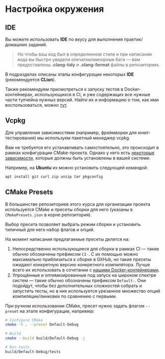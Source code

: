# Настройка окружения

## IDE

Вы можете использовать __IDE__ по вкусу для выполнения практик/домашних заданий.

> Но чтобы ваш код был в определенном стиле и при написании кода вы быстро увидели опечатки/минорные баги &mdash; вам предоставлены __.clang-tidy__ и __.clang-format__ файлы в репозиториях.

В подразделах описаны этапы конфигурации некоторых __IDE__ (рекомендуется __CLion__).

Также рекомендуем присмотреться к запуску тестов в Docker-контейнерах, использующихся в CI, и уже содержащих все нужные части тулчейна нужных версий. Найти их и информацию о том, как ими воспользоваться, можно [тут](https://github.com/CPP-KT/containers).

## Vcpkg

Для управления зависимостями (например, фреймворки для юнит-тестирования) мы используем пакетный менеджер vcpkg.

Вам не требуется его устанавливать самостоятельно, это происходит в рамках конфигурации CMake-проекта. Однако у него есть [некоторые зависимости](https://learn.microsoft.com/en-us/vcpkg/concepts/supported-hosts#dependencies), которые должны быть установлены в вашей системе.

Например, на __Ubuntu__ их можно установить следующей командой:
```bash
apt install git curl zip unzip tar pkgconfig
```

## CMake Presets

В большинстве репозиториев этого курса для организации проекта используется CMake и пресеты сборки для него (указаны в `CMakePresets.json` в корне репозитория).

Выбор пресета позволяет выбрать режим сборки и установить типичный для него набор флагов и опций.

На момент написания предлагаемые пресеты делятся на:

1. Непосредственно использующиеся для сборки в рамках CI &mdash; такие обычно обозначены префиксом `CI-`. С их помощью можно максимально приблизиться к сборке в GitHub, но такие пресеты ожидают конкретную версию конкретного компилятора. Лучше всего их использовать в сочетании с [нашими Docker-контейнерами](https://github.com/CPP-KT/containers).
2. Упрощённые и оптимизированные под запуск на широком спектре систем &mdash; такие обычно обозначены префиксом `Default-`. Они подойдут, чтобы без дополнительных сложностей собрать и запустить тесты, но в них используется урезанное множество опций компиляции/линковки по сравнению с первыми.

При ручном использовании CMake, пресет нужно задать флагом `--preset` на этапе конфигурации, например:

```bash
# Configure CMake
cmake -S . --preset Default-Debug

# Build
cmake --build build/Default-Debug -j

# Run tests
build/Default-Debug/tests
```
